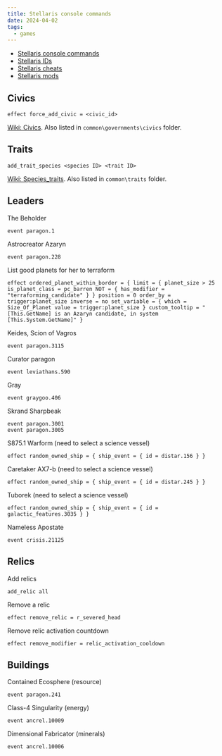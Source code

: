 ```yaml
---
title: Stellaris console commands
date: 2024-04-02
tags:
  - games
---
```


+ [Stellaris console commands](https://stellaris.paradoxwikis.com/Console_commands)
+ [Stellaris IDs](https://stellaris.paradoxwikis.com/ID)
+ [Stellaris cheats](https://stellarischeats.com)
+ [Stellaris mods](https://stellaris.smods.ru)

<!-- more -->

## Civics

```
effect force_add_civic = <civic_id>
```

[Wiki: Civics](https://stellaris.paradoxwikis.com/ID#Civics). Also listed in `common\governments\civics` folder.

## Traits

```
add_trait_species <species ID> <trait ID>
```

[Wiki: Species_traits](https://stellaris.paradoxwikis.com/ID#Species_traits). Also listed in `common\traits` folder.

## Leaders

The Beholder
```
event paragon.1
```

Astrocreator Azaryn
```
event paragon.228
```

List good planets for her to terraform

```
effect ordered_planet_within_border = { limit = { planet_size > 25 is_planet_class = pc_barren NOT = { has_modifier = "terraforming_candidate" } } position = 0 order_by = trigger:planet_size inverse = no set_variable = { which = Size_Of_Planet value = trigger:planet_size } custom_tooltip = "[This.GetName] is an Azaryn candidate, in system [This.System.GetName]" }
```

Keides, Scion of Vagros
```
event paragon.3115
```

Curator paragon
```
event leviathans.590
```

Gray
```
event graygoo.406
```

Skrand Sharpbeak
```
event paragon.3001
event paragon.3005
```

S875.1 Warform (need to select a science vessel)
```
effect random_owned_ship = { ship_event = { id = distar.156 } }
```

Caretaker AX7-b	(need to select a science vessel)
```
effect random_owned_ship = { ship_event = { id = distar.245 } }
```

Tuborek (need to select a science vessel)
```
effect random_owned_ship = { ship_event = { id = galactic_features.3035 } }
```

Nameless Apostate
```
event crisis.21125
```

## Relics

Add relics
```
add_relic all
```

Remove a relic
```
effect remove_relic = r_severed_head
```

Remove relic activation countdown
```
effect remove_modifier = relic_activation_cooldown
```

## Buildings

Contained Ecosphere (resource)
```
event paragon.241
```

Class-4 Singularity	(energy)
```
event ancrel.10009
```

Dimensional Fabricator (minerals)
```
event ancrel.10006
```
